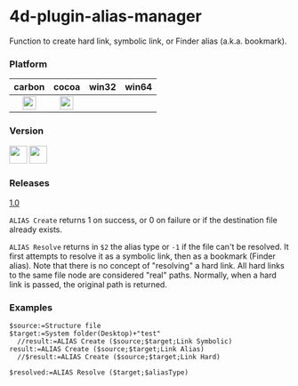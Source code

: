 4d-plugin-alias-manager
=======================

Function to create hard link, symbolic link, or Finder alias (a.k.a. bookmark).

### Platform

| carbon | cocoa | win32 | win64 |
|:------:|:-----:|:---------:|:---------:|
|<img src="https://cloud.githubusercontent.com/assets/1725068/22371562/1b091f0a-e4db-11e6-8458-8653954a7cce.png" width="24" height="24" />|<img src="https://cloud.githubusercontent.com/assets/1725068/22371562/1b091f0a-e4db-11e6-8458-8653954a7cce.png" width="24" height="24" />|||

### Version

<img src="https://cloud.githubusercontent.com/assets/1725068/18940649/21945000-8645-11e6-86ed-4a0f800e5a73.png" width="32" height="32" /> <img src="https://cloud.githubusercontent.com/assets/1725068/18940648/2192ddba-8645-11e6-864d-6d5692d55717.png" width="32" height="32" />

### Releases

[1.0](https://github.com/miyako/4d-plugin-alias-manager/releases/tag/1.0)



``ALIAS Create`` returns 1 on success, or 0 on failure or if the destination file already exists.

``ALIAS Resolve`` returns in ``$2`` the alias type or ``-1`` if the file can't be resolved. It first attempts to resolve it as a symbolic link, then as a bookmark (Finder alias). Note that there is no concept of "resolving" a hard link. All hard links to the same file node are considered "real" paths. Normally, when a hard link is passed, the original path is returned.

### Examples

```
$source:=Structure file
$target:=System folder(Desktop)+"test"
  //result:=ALIAS Create ($source;$target;Link Symbolic)
result:=ALIAS Create ($source;$target;Link Alias)
  //$result:=ALIAS Create ($source;$target;Link Hard)

$resolved:=ALIAS Resolve ($target;$aliasType)
```
